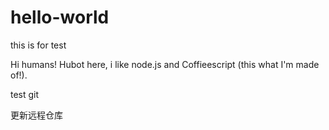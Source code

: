 # hello-world
this is for test

Hi humans!
Hubot here, i like node.js and Coffieescript (this what I'm made of!).

test git

更新远程仓库
